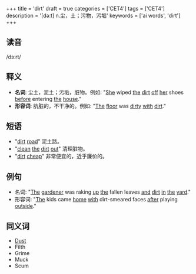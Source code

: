 +++
title = 'dirt'
draft = true
categories = ['CET4']
tags = ['CET4']
description = '[dəːt] n.尘，土；污物，污垢'
keywords = ['ai words', 'dirt']
+++

## 读音
/dɜːrt/

## 释义
- **名词**: 尘土，泥土；污垢，脏物。例如: "[She](/zh/post/she/) wiped [the](/zh/post/the/) [dirt](/zh/post/dirt/) [off](/zh/post/off/) [her](/zh/post/her/) shoes [before](/zh/post/before/) entering [the](/zh/post/the/) [house](/zh/post/house/)."
- **形容词**: 肮脏的，不干净的。例如: "[The](/zh/post/the/) [floor](/zh/post/floor/) was [dirty](/zh/post/dirty/) [with](/zh/post/with/) [dirt](/zh/post/dirt/)."

## 短语
- "[dirt](/zh/post/dirt/) [road](/zh/post/road/)" 泥土路。
- "[clean](/zh/post/clean/) [the](/zh/post/the/) [dirt](/zh/post/dirt/) [out](/zh/post/out/)" 清理脏物。
- "[dirt](/zh/post/dirt/) [cheap](/zh/post/cheap/)" 非常便宜的，近乎廉价的。

## 例句
- 名词: "[The](/zh/post/the/) [gardener](/zh/post/gardener/) was raking [up](/zh/post/up/) [the](/zh/post/the/) fallen leaves [and](/zh/post/and/) [dirt](/zh/post/dirt/) [in](/zh/post/in/) [the](/zh/post/the/) [yard](/zh/post/yard/)."
- 形容词: "[The](/zh/post/the/) kids came [home](/zh/post/home/) [with](/zh/post/with/) dirt-smeared faces [after](/zh/post/after/) playing [outside](/zh/post/outside/)."

## 同义词
- [Dust](/zh/post/dust/)
- Filth
- Grime
- Muck
- Scum

